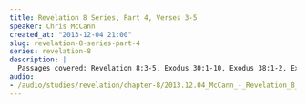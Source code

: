 ```yaml
--- 
title: Revelation 8 Series, Part 4, Verses 3-5
speaker: Chris McCann
created_at: "2013-12-04 21:00"
slug: revelation-8-series-part-4
series: revelation-8
description: |
  Passages covered: Revelation 8:3-5, Exodus 30:1-10, Exodus 38:1-2, Exodus 39:38-39, Exodus 40:4-6,26,29, Leviticus 1:4-9, Leviticus 16:12-14, Numbers 16:6-7,16-18,35,41,44-50.
audio: 
- /audio/studies/revelation/chapter-8/2013.12.04_McCann_-_Revelation_8_Series_Part_4.yaml
---
```

